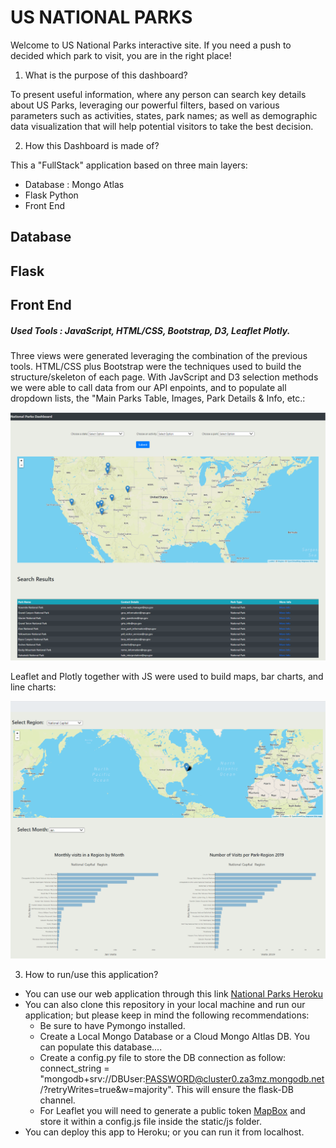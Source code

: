# US NATIONAL PARKS

Welcome to US National Parks interactive site. If you need a push to decided which park to visit, you are in the right place!

1. What is the purpose of this dashboard?

To present useful information, where any person can search key details about US Parks, leveraging our powerful filters, based on various parameters such as activities, states, park names; as well as demographic data visualization that will help potential visitors to take the best decision.

2. How this Dashboard is made of?

This a "FullStack" application based on three main layers:

- Database : Mongo Atlas
- Flask Python
- Front End

## Database

## Flask

## Front End

##### Used Tools : JavaScript, HTML/CSS, Bootstrap, D3, Leaflet Plotly.

Three views were generated leveraging the combination of the previous tools. HTML/CSS plus Bootstrap were the techniques used to build the structure/skeleton of each page.
With JavScript and D3 selection methods we were able to call data from our API enpoints, and to populate all dropdown lists, the "Main Parks Table, Images, Park Details & Info, etc.:

![NationalParks](Images/FirstView.png)

Leaflet and Plotly together with JS were used to build maps, bar charts, and line charts:

![NationalParks](Images/ThirdView.png)

3. How to run/use this application?

* You can use our web application through this link [National Parks Heroku](https://nationalparksdashboard.herokuapp.com/)
* You can also clone this repository in your local machine and run our application; but please keep in mind the following recommendations:
  - Be sure to have Pymongo installed.
  - Create a Local Mongo Database or a Cloud Mongo Altlas DB. You can populate this database....
  - Create a config.py file to store the DB connection as follow: connect_string = "mongodb+srv://DBUser:PASSWORD@cluster0.za3mz.mongodb.net/?retryWrites=true&w=majority". This will ensure the flask-DB channel.
  - For Leaflet you will need to generate a public token [MapBox](https://account.mapbox.com/access-tokens/) and store it within a config.js file inside the static/js folder.
* You can deploy this app to Heroku; or you can run it from localhost.

